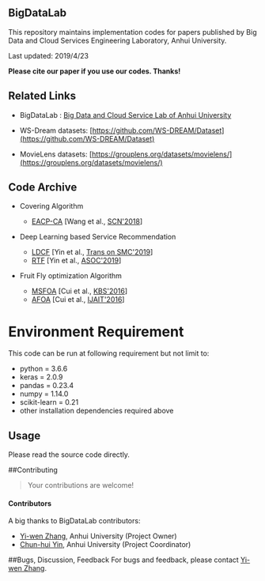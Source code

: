 ## BigDataLab 

This repository maintains implementation codes for papers published by Big Data and Cloud Services Engineering Laboratory, Anhui University.

Last updated: 2019/4/23

**Please cite our paper if you use our codes. Thanks!** 

## Related Links

- BigDataLab : [Big Data and Cloud Service Lab of Anhui University](http://bigdata.ahu.edu.cn)

- WS-Dream datasets: [https://github.com/WS-DREAM/Dataset](https://github.com/WS-DREAM/Dataset)

- MovieLens datasets: [https://grouplens.org/datasets/movielens/](https://grouplens.org/datasets/movielens/)

## Code Archive

- Covering Algorithm
  - [EACP-CA](https://github.com/zhangyiwenahu/BigDataLab/tree/master/EACP-CA) [Wang et al., [SCN'2018](http://bigdata.ahu.edu.cn/upload/20180904082749tkxpcksqseblvy52wyyfobkk0i3kea53.pdf)]

- Deep Learning based Service Recommendation
  - [LDCF](https://github.com/ChunhuiYin/Location-aware_Deep_Collaborative_Filtering) [Yin et al., [Trans on SMC'2019](http://baidu.com)]
  - [RTF](https://github.com/ChunhuiYin/Recurrent_Tensor_Factorization) [Yin et al., [ASOC'2019](http://baidu.com)]
  
- Fruit Fly optimization Algorithm 
  - [MSFOA](https://github.com/zhangyiwenahu/BigDataLab/tree/master/MSFOA) [Cui et al., [KBS'2016](http://ieeexplore.ieee.org/xpls/abs_all.jsp?arnumber=6888908&tag=1)] 
  - [AFOA](https://github.com/zhangyiwenahu/BigDataLab/tree/master/AFOA) [Cui et al., [IJAIT'2016](http://bigdata.ahu.edu.cn/upload/20180608220639dwiue8lntdu6ex223eov9d5kzqoyxnxl.pdf)] 


# Environment Requirement

This code can be run at following requirement but not limit to:
- python = 3.6.6
- keras = 2.0.9
- pandas = 0.23.4
- numpy = 1.14.0
- scikit-learn = 0.21
- other installation dependencies required above


## Usage
Please read the source code directly.
    
##Contributing

>Your contributions are welcome!

#### Contributors
A big thanks to BigDataLab contributors:
- [Yi-wen Zhang](https://github.com/zhangyiwenahu), Anhui University (Project Owner)
- [Chun-hui Yin](https://github.com/ChunhuiYin), Anhui University (Project Coordinator)

##Bugs, Discussion, Feedback
For bugs and feedback, please contact [Yi-wen Zhang](zywahu@qq.com).